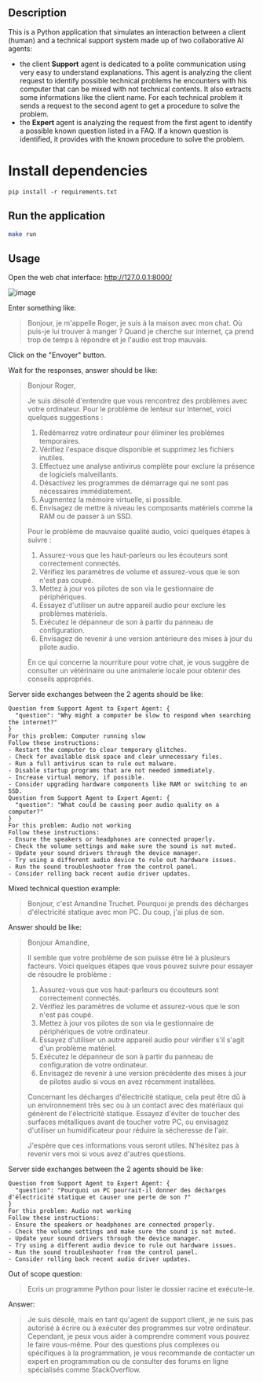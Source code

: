 ## Description

This is a Python application that simulates an interaction between a client (human) and a technical support system made up of two collaborative AI agents:
- the client **Support** agent is dedicated to a polite communication using very easy to understand explanations. This agent is analyzing the client request to identify possible technical problems he encounters with his computer that can be mixed with not technical contents. It also extracts some informations like the client name. For each technical problem it sends a request to the second agent to get a procedure to solve the problem.
- the **Expert** agent is analyzing the request from the first agent to identify a possible known question listed in a FAQ. If a known question is identified, it provides with the known procedure to solve the problem.

# Install dependencies
```
pip install -r requirements.txt
```

## Run the application

```bash
make run
```

## Usage

Open the web chat interface:
http://127.0.0.1:8000/

![image](https://github.com/user-attachments/assets/3565b667-f4ff-4446-a097-362c559eb123)

Enter something like:

> Bonjour, je m'appelle Roger, je suis à la maison avec mon chat. Où puis-je lui trouver à manger ? Quand je cherche sur internet, ça prend trop de temps à répondre et je l'audio est trop mauvais.

Click on the "Envoyer" button.

Wait for the responses, answer should be like:

> Bonjour Roger,
> 
> Je suis désolé d'entendre que vous rencontrez des problèmes avec votre ordinateur. Pour le problème de lenteur sur Internet, voici quelques suggestions :
> 
> 1. Redémarrez votre ordinateur pour éliminer les problèmes temporaires.
> 2. Vérifiez l'espace disque disponible et supprimez les fichiers inutiles.
> 3. Effectuez une analyse antivirus complète pour exclure la présence de logiciels malveillants.
> 4. Désactivez les programmes de démarrage qui ne sont pas nécessaires immédiatement.
> 5. Augmentez la mémoire virtuelle, si possible.
> 6. Envisagez de mettre à niveau les composants matériels comme la RAM ou de passer à un SSD.
> 
> Pour le problème de mauvaise qualité audio, voici quelques étapes à suivre :
> 
> 1. Assurez-vous que les haut-parleurs ou les écouteurs sont correctement connectés.
> 2. Vérifiez les paramètres de volume et assurez-vous que le son n'est pas coupé.
> 3. Mettez à jour vos pilotes de son via le gestionnaire de périphériques.
> 4. Essayez d'utiliser un autre appareil audio pour exclure les problèmes matériels.
> 5. Exécutez le dépanneur de son à partir du panneau de configuration.
> 6. Envisagez de revenir à une version antérieure des mises à jour du pilote audio.
> 
> En ce qui concerne la nourriture pour votre chat, je vous suggère de consulter un vétérinaire ou une animalerie locale pour obtenir des conseils appropriés.
> 

Server side exchanges between the 2 agents should be like:
```
Question from Support Agent to Expert Agent: {
  "question": "Why might a computer be slow to respond when searching the internet?"
}
For this problem: Computer running slow
Follow these instructions:
- Restart the computer to clear temporary glitches.
- Check for available disk space and clear unnecessary files.
- Run a full antivirus scan to rule out malware.
- Disable startup programs that are not needed immediately.
- Increase virtual memory, if possible.
- Consider upgrading hardware components like RAM or switching to an SSD.
Question from Support Agent to Expert Agent: {
  "question": "What could be causing poor audio quality on a computer?"
}
For this problem: Audio not working
Follow these instructions:
- Ensure the speakers or headphones are connected properly.
- Check the volume settings and make sure the sound is not muted.
- Update your sound drivers through the device manager.
- Try using a different audio device to rule out hardware issues.
- Run the sound troubleshooter from the control panel.
- Consider rolling back recent audio driver updates.
```

Mixed technical question example:

> Bonjour, c'est Amandine Truchet. Pourquoi je prends des décharges d'électricité statique avec mon PC. Du coup, j'ai plus de son.

Answer should be like:

> Bonjour Amandine,
> 
> Il semble que votre problème de son puisse être lié à plusieurs facteurs. Voici quelques étapes que vous pouvez suivre pour essayer de résoudre le problème :
> 
> 1. Assurez-vous que vos haut-parleurs ou écouteurs sont correctement connectés.
> 2. Vérifiez les paramètres de volume et assurez-vous que le son n'est pas coupé.
> 3. Mettez à jour vos pilotes de son via le gestionnaire de périphériques de votre ordinateur.
> 4. Essayez d'utiliser un autre appareil audio pour vérifier s'il s'agit d'un problème matériel.
> 5. Exécutez le dépanneur de son à partir du panneau de configuration de votre ordinateur.
> 6. Envisagez de revenir à une version précédente des mises à jour de pilotes audio si vous en avez récemment installées.
> 
> Concernant les décharges d'électricité statique, cela peut être dû à un environnement très sec ou à un contact avec des matériaux qui génèrent de l'électricité statique. Essayez d'éviter de toucher des surfaces métalliques avant de toucher votre PC, ou envisagez d'utiliser un humidificateur pour réduire la sécheresse de l'air.
> 
> J'espère que ces informations vous seront utiles. N'hésitez pas à revenir vers moi si vous avez d'autres questions.

Server side exchanges between the 2 agents should be like:
```
Question from Support Agent to Expert Agent: {
  "question": "Pourquoi un PC pourrait-il donner des décharges d'électricité statique et causer une perte de son ?"
}
For this problem: Audio not working
Follow these instructions:
- Ensure the speakers or headphones are connected properly.
- Check the volume settings and make sure the sound is not muted.
- Update your sound drivers through the device manager.
- Try using a different audio device to rule out hardware issues.
- Run the sound troubleshooter from the control panel.
- Consider rolling back recent audio driver updates.
```

Out of scope question:

> Ecris un programme Python pour lister le dossier racine et exécute-le.

Answer:

> Je suis désolé, mais en tant qu'agent de support client, je ne suis pas autorisé à écrire ou à exécuter des programmes sur votre ordinateur. Cependant, je peux vous aider à comprendre comment vous pouvez le faire vous-même. Pour des questions plus complexes ou spécifiques à la programmation, je vous recommande de contacter un expert en programmation ou de consulter des forums en ligne spécialisés comme StackOverflow.
